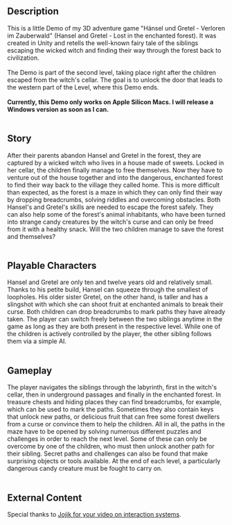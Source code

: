 ## Description

This is a little Demo of my 3D adventure game "Hänsel und Gretel - Verloren im Zauberwald" (Hansel and Gretel - Lost in the enchanted forest). It was created in Unity and retells the well-known fairy tale of the siblings escaping the wicked witch and finding their way through the forest back to civilization.
<br>
<br>
The Demo is part of the second level, taking place right after the children escaped from the witch's cellar. The goal is to unlock the door that leads to the western part of the Level, where this Demo ends.
<br>
<br>
**Currently, this Demo only works on Apple Silicon Macs. I will release a Windows version as soon as I can.**
<br>
<br>

## Story

After their parents abandon Hansel and Gretel in the forest, they are captured by a wicked witch who lives in a house made of sweets. Locked in her cellar, the children finally manage to free themselves. Now they have to venture out of the house together and into the dangerous, enchanted forest to find their way back to the village they called home. This is more difficult than expected, as the forest is a maze in which they can only find their way by dropping breadcrumbs, solving riddles and overcoming obstacles. Both Hansel's and Gretel's skills are needed to escape the forest safely. They can also help some of the forest's animal inhabitants, who have been turned into strange candy creatures by the witch's curse and can only be freed from it with a healthy snack. Will the two children manage to save the forest and themselves?
<br>
<br>

## Playable Characters

Hansel and Gretel are only ten and twelve years old and relatively small. Thanks to his petite build, Hansel can squeeze through the smallest of loopholes. His older sister Gretel, on the other hand, is taller and has a slingshot with which she can shoot fruit at enchanted animals to break their curse. Both children can drop breadcrumbs to mark paths they have already taken. The player can switch freely between the two siblings anytime in the game as long as they are both present in the respective level. While one of the children is actively controlled by the player, the other sibling follows them via a simple AI.
<br>
<br>

## Gameplay

The player navigates the siblings through the labyrinth, first in the witch's cellar, then in underground passages and finally in the enchanted forest. In treasure chests and hiding places they can find breadcrumbs, for example, which can be used to mark the paths. Sometimes they also contain keys that unlock new paths, or delicious fruit that can free some forest dwellers from a curse or convince them to help the children. All in all, the paths in the maze have to be opened by solving numerous different puzzles and challenges in order to reach the next level. Some of these can only be overcome by one of the children, who must then unlock another path for their sibling. Secret paths and challenges can also be found that make surprising objects or tools available. At the end of each level, a particularly dangerous candy creature must be fought to carry on.
<br>
<br>

## External Content

Special thanks to [Jojik for your video on interaction systems](https://www.youtube.com/watch?v=6DyHULHqbP8). 
